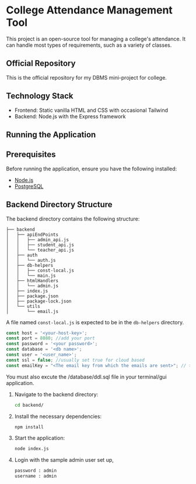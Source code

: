 # College Attendance Management Tool

This project is an open-source tool for managing a college's attendance. It can handle most types of requirements, such as a variety of classes.

## Official Repository

This is the official repository for my DBMS mini-project for college.

## Technology Stack

- Frontend: Static vanilla HTML and CSS with occasional Tailwind
- Backend: Node.js with the Express framework

## Running the Application

## Prerequisites

Before running the application, ensure you have the following installed:

- [Node.js](https://nodejs.org/)
- [PostgreSQL](https://www.postgresql.org/)

## Backend Directory Structure

The backend directory contains the following structure:

```
├── backend
│   ├── apiEndPoints
│   │   ├── admin_api.js
│   │   ├── student_api.js
│   │   └── teacher_api.js
│   ├── auth
│   │   └── auth.js
│   ├── db-helpers
│   │   ├── const-local.js
│   │   └── main.js
│   ├── htmlHandlers
│   │   └── admin.js
│   ├── index.js
│   ├── package.json
│   ├── package-lock.json
│   └── utils
│       └── email.js
```

A file named `const-local.js` is expected to be in the `db-helpers` directory. 

```js
const host = '<your-host-key>';
const port = 8080; //add your port
const password = '<your password>';
const database = '<db name>';
const user = '<user_name>';
const ssl = false; //usually set true for cloud based
const emailKey = "<The email key from which the emails are sent>"; // this can be generated from the app-passwords section 
```

You must also excute the /database/ddl.sql file in your terminal/gui application. 

1. Navigate to the backend directory:
    ```sh
    cd backend/
    ```
2. Install the necessary dependencies:
    ```sh
    npm install
    ```
3. Start the application:
    ```sh
    node index.js
    ```
4.  Login with the sample admin user set up,
    ```txt
    password : admin
    username : admin
    ```